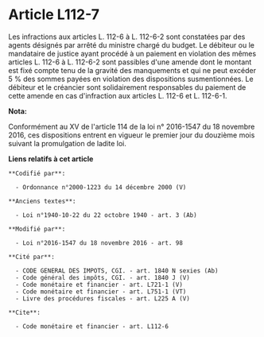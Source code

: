 # Article L112-7

Les infractions aux articles L. 112-6 à L. 112-6-2 sont constatées par des agents désignés par arrêté du ministre chargé du
budget. Le débiteur ou le mandataire de justice ayant procédé à un paiement en violation des mêmes articles L. 112-6 à L.
112-6-2 sont passibles d'une amende dont le montant est fixé compte tenu de la gravité des manquements et qui ne peut excéder
5 % des sommes payées en violation des dispositions susmentionnées. Le débiteur et le créancier sont solidairement
responsables du paiement de cette amende en cas d'infraction aux articles L. 112-6 et L. 112-6-1.

**Nota:**

Conformément au XV de l'article 114 de la loi n° 2016-1547 du 18 novembre 2016, ces dispositions entrent en vigueur le
premier jour du douzième mois suivant la promulgation de ladite loi.

**Liens relatifs à cet article**

	**Codifié par**:

	  - Ordonnance n°2000-1223 du 14 décembre 2000 (V)

	**Anciens textes**:

	  - Loi n°1940-10-22 du 22 octobre 1940 - art. 3 (Ab)

	**Modifié par**:

	  - Loi n°2016-1547 du 18 novembre 2016 - art. 98

	**Cité par**:

	  - CODE GENERAL DES IMPOTS, CGI. - art. 1840 N sexies (Ab)
	  - Code général des impôts, CGI. - art. 1840 J (V)
	  - Code monétaire et financier - art. L721-1 (V)
	  - Code monétaire et financier - art. L751-1 (VT)
	  - Livre des procédures fiscales - art. L225 A (V)

	**Cite**:

	  - Code monétaire et financier - art. L112-6

